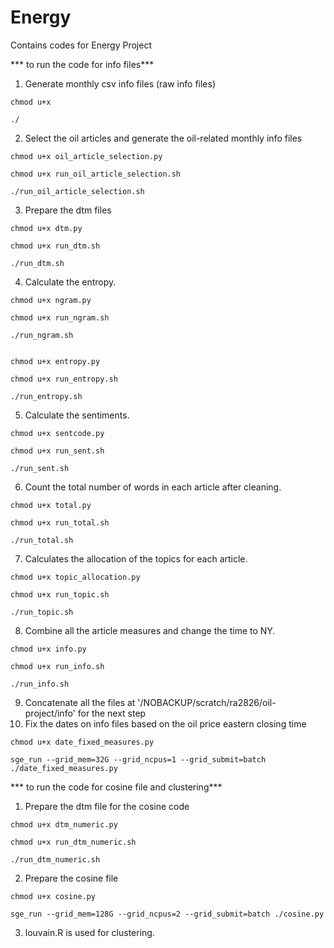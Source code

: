 # Energy

Contains codes for Energy Project


*** to run the code for info files***

1. Generate monthly csv info files (raw info files)
```
chmod u+x 

./

```
2. Select the oil articles and generate the oil-related monthly info files
```
chmod u+x oil_article_selection.py

chmod u+x run_oil_article_selection.sh

./run_oil_article_selection.sh

```
3. Prepare the dtm files
```
chmod u+x dtm.py

chmod u+x run_dtm.sh 

./run_dtm.sh 

```
4.  Calculate the entropy.
```
chmod u+x ngram.py

chmod u+x run_ngram.sh

./run_ngram.sh


chmod u+x entropy.py

chmod u+x run_entropy.sh

./run_entropy.sh
```
5.  Calculate the sentiments.
```
chmod u+x sentcode.py

chmod u+x run_sent.sh

./run_sent.sh 

```
6.  Count the total number of words in each article after cleaning.
```
chmod u+x total.py

chmod u+x run_total.sh 

./run_total.sh  

```
7.  Calculates the allocation of the topics for each article.
```
chmod u+x topic_allocation.py

chmod u+x run_topic.sh  

./run_topic.sh 

```
8.  Combine all the article measures and change the time to NY.
```
chmod u+x info.py

chmod u+x run_info.sh

./run_info.sh

```
9. Concatenate all the files at '/NOBACKUP/scratch/ra2826/oil-project/info' for the next step
10. Fix the dates on info files based on the oil price eastern closing time 

```
chmod u+x date_fixed_measures.py

sge_run --grid_mem=32G --grid_ncpus=1 --grid_submit=batch ./date_fixed_measures.py
```

*** to run the code for cosine file and clustering***

1. Prepare the dtm file for the cosine code 
```
chmod u+x dtm_numeric.py

chmod u+x run_dtm_numeric.sh

./run_dtm_numeric.sh

```
2. Prepare the cosine file
```
chmod u+x cosine.py

sge_run --grid_mem=128G --grid_ncpus=2 --grid_submit=batch ./cosine.py
```
3. louvain.R is used for clustering.


